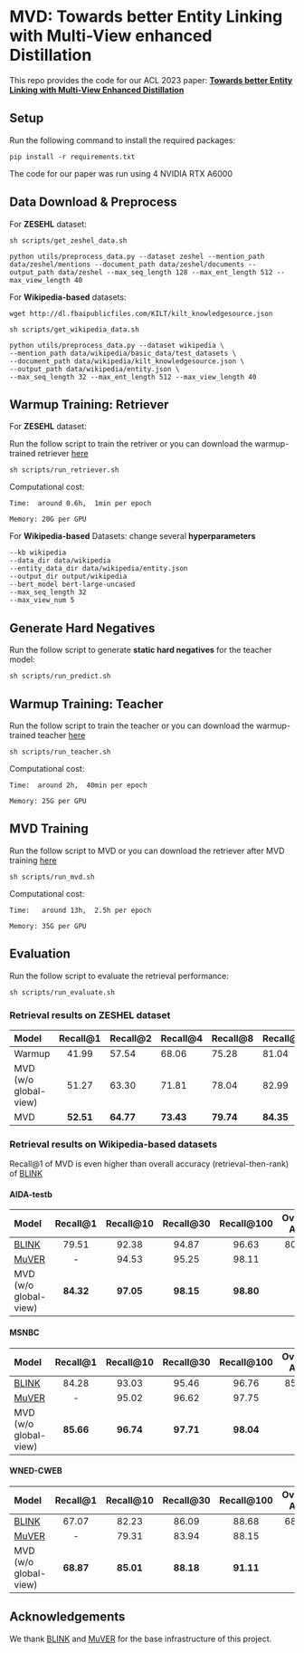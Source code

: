 # MVD: Towards better Entity Linking with Multi-View enhanced Distillation

This repo provides the code for our ACL 2023 paper: **[Towards better Entity Linking with Multi-View Enhanced Distillation](https://aclanthology.org/2023.acl-long.542.pdf)**

## Setup

Run the following command to install the required packages:

```
pip install -r requirements.txt
```

The code for our paper was run using 4 NVIDIA RTX A6000

## Data Download & Preprocess

For **ZESEHL** dataset:

```
sh scripts/get_zeshel_data.sh
```

```
python utils/preprocess_data.py --dataset zeshel --mention_path data/zeshel/mentions --document_path data/zeshel/documents --output_path data/zeshel --max_seq_length 128 --max_ent_length 512 --max_view_length 40
```

For **Wikipedia-based** datasets:

```
wget http://dl.fbaipublicfiles.com/KILT/kilt_knowledgesource.json
```

```
sh scripts/get_wikipedia_data.sh
```

```
python utils/preprocess_data.py --dataset wikipedia \
--mention_path data/wikipedia/basic_data/test_datasets \
--document_path data/wikipedia/kilt_knowledgesource.json \
--output_path data/wikipedia/entity.json \
--max_seq_length 32 --max_ent_length 512 --max_view_length 40
```

## Warmup Training: Retriever

For **ZESEHL** dataset:

Run the follow script to train the retriver or you can download the warmup-trained retriever [here](https://drive.google.com/file/d/1oYyfzq5kDNWZF502X2vt9fYKEfSjUjJ_/view?usp=sharing)

```
sh scripts/run_retriever.sh
```

Computational cost:

    Time:  around 0.6h,  1min per epoch

    Memory: 20G per GPU

For **Wikipedia-based** Datasets: change several **hyperparameters**

```
--kb wikipedia 
--data_dir data/wikipedia
--entity_data_dir data/wikipedia/entity.json
--output_dir output/wikipedia
--bert_model bert-large-uncased
--max_seq_length 32
--max_view_num 5 
```

## Generate Hard Negatives

Run the follow script to generate **static hard negatives** for the teacher model:

```
sh scripts/run_predict.sh
```

## Warmup Training: Teacher

Run the follow script to train the teacher or you can download the warmup-trained teacher [here](https://drive.google.com/file/d/1MPWiCnTjE_wTGYrGe7DAPTemjonKs83Z/view?usp=sharing)

```
sh scripts/run_teacher.sh
```

Computational cost:

    Time:  around 2h,  40min per epoch

    Memory: 25G per GPU

## MVD Training

Run the follow script to MVD or you can download the retriever after MVD training [here](https://drive.google.com/file/d/17DOtfKwSCjS9kZsDFG0lQQ0kghXXtE1u/view?usp=sharing)

```
sh scripts/run_mvd.sh
```

Computational cost:

    Time:   around 13h,  2.5h per epoch

    Memory: 35G per GPU

## Evaluation

Run the follow script to evaluate the retrieval performance:

```
sh scripts/run_evaluate.sh
```

### Retrieval results on ZESHEL dataset

| Model                 |    Recall@1    | Recall@2        | Recall@4        | Recall@8        | Recall@16       | Recall@32       | Recall@50       | Recall@64       |
| :-------------------- | :-------------: | --------------- | --------------- | --------------- | --------------- | --------------- | --------------- | --------------- |
| Warmup                |      41.99      | 57.54           | 68.06           | 75.28           | 81.04           | 85.74           | 88.20           | 89.23           |
| MVD (w/o global-view) |      51.27      | 63.30           | 71.81           | 78.04           | 82.99           | 86.81           | 89.05           | 90.25           |
| MVD                   | **52.51** | **64.77** | **73.43** | **79.74** | **84.35** | **88.17** | **90.43** | **91.55** |

### Retrieval results on Wikipedia-based datasets

Recall@1 of MVD is even higher than overall accuracy (retrieval-then-rank) of [BLINK](https://github.com/facebookresearch/BLINK)

#### AIDA-testb

| Model                                           |    Recall@1    |    Recall@10    |    Recall@30    |   Recall@100   | Overall Acc |
| :---------------------------------------------- | :-------------: | :-------------: | :-------------: | :-------------: | :---------: |
| [BLINK](https://github.com/facebookresearch/BLINK) |      79.51      |      92.38      |      94.87      |      96.63      |    80.27    |
| [MuVER](https://github.com/Alibaba-NLP/MuVER)      |        -        |      94.53      |      95.25      |      98.11      |      -      |
| MVD (w/o global-view)                           | **84.32** | **97.05** | **98.15** | **98.80** |      -      |

#### MSNBC

| Model                                           |    Recall@1    |    Recall@10    |    Recall@30    |   Recall@100   | Overall Acc |
| :---------------------------------------------- | :-------------: | :-------------: | :-------------: | :-------------: | :---------: |
| [BLINK](https://github.com/facebookresearch/BLINK) |      84.28      |      93.03      |      95.46      |      96.76      |    85.09    |
| [MuVER](https://github.com/Alibaba-NLP/MuVER)      |        -        |      95.02      |      96.62      |      97.75      |      -      |
| MVD (w/o global-view)                           | **85.66** | **96.74** | **97.71** | **98.04** |      -      |

#### WNED-CWEB

| Model                                           |    Recall@1    |    Recall@10    |    Recall@30    |   Recall@100   | Overall Acc |
| :---------------------------------------------- | :-------------: | :-------------: | :-------------: | :-------------: | :---------: |
| [BLINK](https://github.com/facebookresearch/BLINK) |      67.07      |      82.23      |      86.09      |      88.68      |    68.28    |
| [MuVER](https://github.com/Alibaba-NLP/MuVER)      |        -        |      79.31      |      83.94      |      88.15      |      -      |
| MVD (w/o global-view)                           | **68.87** | **85.01** | **88.18** | **91.11** |      -      |

## Acknowledgements

We thank [BLINK](https://github.com/facebookresearch/BLINK) and [MuVER](https://github.com/Alibaba-NLP/MuVER) for the base infrastructure of this project.
